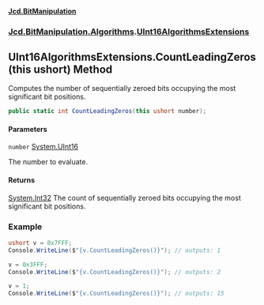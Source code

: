 #### [Jcd.BitManipulation](index.md 'index')

### [Jcd.BitManipulation.Algorithms](Jcd.BitManipulation.Algorithms 'Jcd.BitManipulation.Algorithms').[UInt16AlgorithmsExtensions](Jcd.BitManipulation.Algorithms.UInt16AlgorithmsExtensions 'Jcd.BitManipulation.Algorithms.UInt16AlgorithmsExtensions')

## UInt16AlgorithmsExtensions.CountLeadingZeros(this ushort) Method

Computes the number of sequentially zeroed bits occupying the
most significant bit positions.

```csharp
public static int CountLeadingZeros(this ushort number);
```

#### Parameters

<a name='Jcd.BitManipulation.Algorithms.UInt16AlgorithmsExtensions.CountLeadingZeros(thisushort).number'></a>

`number` [System.UInt16](https://docs.microsoft.com/en-us/dotnet/api/System.UInt16 'System.UInt16')

The number to evaluate.

#### Returns

[System.Int32](https://docs.microsoft.com/en-us/dotnet/api/System.Int32 'System.Int32')
The count of sequentially zeroed bits occupying the most significant bit positions.

### Example

```csharp
ushort v = 0x7FFF;
Console.WriteLine($"{v.CountLeadingZeros()}"); // outputs: 1

v = 0x3FFF;
Console.WriteLine($"{v.CountLeadingZeros()}"); // outputs: 2

v = 1;
Console.WriteLine($"{v.CountLeadingZeros()}"); // outputs: 15
```